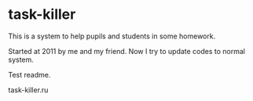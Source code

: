 task-killer
===========

This is a system to help pupils and students in some homework.

Started at 2011 by me and my friend. Now I try to update codes to normal system.

Test readme.

task-killer.ru
